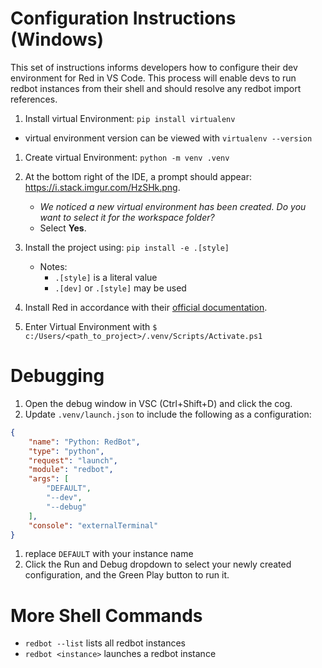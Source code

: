# Configuration Instructions (Windows)

This set of instructions informs developers how to configure their dev environment for Red in VS Code. This process will enable devs to run redbot instances from their shell and should resolve any redbot import references.

1. Install virtual Environment: `pip install virtualenv`
- virtual environment version can be viewed with `virtualenv --version`
1. Create virtual Environment: `python -m venv .venv`
1. At the bottom right of the IDE, a prompt should appear: https://i.stack.imgur.com/HzSHk.png.

    - _We noticed a new virtual environment has been created. Do you want to select it for the workspace folder?_
    - Select **Yes**.

1. Install the project using: `pip install -e .[style]`

    - Notes:
        - `.[style]` is a literal value
        - `.[dev]` or `.[style]` may be used


1. Install Red in accordance with their [official documentation](https://docs.discord.red/en/stable/install_guides/windows.html#installing-red).

1. Enter Virtual Environment with `$ c:/Users/<path_to_project>/.venv/Scripts/Activate.ps1`

# Debugging
1. Open the debug window in VSC (Ctrl+Shift+D) and click the cog.
1. Update `.venv/launch.json` to include the following as a configuration:
```json
{
    "name": "Python: RedBot",
    "type": "python",
    "request": "launch",
    "module": "redbot",
    "args": [
        "DEFAULT",
        "--dev",
        "--debug"
    ],
    "console": "externalTerminal"
}
```
1. replace `DEFAULT` with your instance name
1. Click the Run and Debug dropdown to select your newly created configuration, and the Green Play button to run it.

# More Shell Commands
- `redbot --list` lists all redbot instances
- `redbot <instance>` launches a redbot instance
